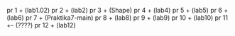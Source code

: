 pr 1 + (lab1.02)
pr 2 + (lab2)
pr 3 + (Shape)
pr 4 + (lab4)
pr 5 + (lab5)
pr 6 + (lab6)
pr 7 + (Praktika7-main)
pr 8 + (lab8)
pr 9 + (lab9)
pr 10 + (lab10)
pr 11 +- (????)
pr 12 + (lab12)
